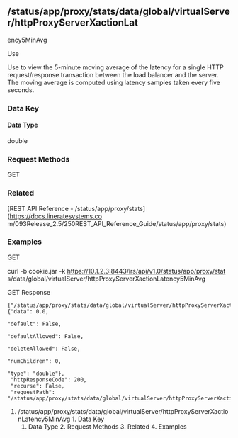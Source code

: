 ## /status/app/proxy/stats/data/global/virtualServer/httpProxyServerXactionLat
ency5MinAvg

Use

Use to view the 5-minute moving average of the latency for a single HTTP
request/response transaction between the load balancer and the server. The
moving average is computed using latency samples taken every five seconds.

### Data Key

#### Data Type

double

### Request Methods

GET

### Related

[REST API Reference - /status/app/proxy/stats](https://docs.lineratesystems.co
m/093Release_2.5/250REST_API_Reference_Guide/status/app/proxy/stats)

### Examples

GET

curl -b cookie.jar -k https://10.1.2.3:8443/lrs/api/v1.0/status/app/proxy/stat
s/data/global/virtualServer/httpProxyServerXactionLatency5MinAvg

GET Response

    
    
    {"/status/app/proxy/stats/data/global/virtualServer/httpProxyServerXactionLatency5MinAvg": {"data": 0.0,
                                                                                              "default": False,
                                                                                              "defaultAllowed": False,
                                                                                              "deleteAllowed": False,
                                                                                              "numChildren": 0,
                                                                                              "type": "double"},
     "httpResponseCode": 200,
     "recurse": False,
     "requestPath": "/status/app/proxy/stats/data/global/virtualServer/httpProxyServerXactionLatency5MinAvg"}
    

  1. /status/app/proxy/stats/data/global/virtualServer/httpProxyServerXactionLatency5MinAvg
    1. Data Key
      1. Data Type
    2. Request Methods
    3. Related
    4. Examples

